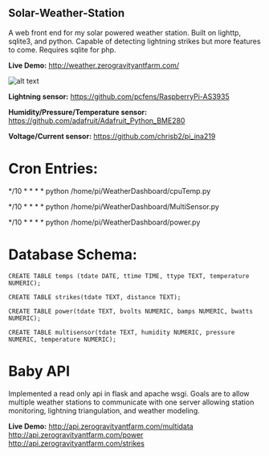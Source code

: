 ## Solar-Weather-Station


A web front end for my solar powered weather station. Built on lighttp, sqlite3, and python. Capable of detecting lightning strikes but more features to come. Requires sqlite for php. 

**Live Demo:** http://weather.zerogravityantfarm.com/

![alt text](http://i.imgur.com/h6EX04n.png)

**Lightning sensor:** https://github.com/pcfens/RaspberryPi-AS3935

**Humidity/Pressure/Temperature sensor:** https://github.com/adafruit/Adafruit_Python_BME280

**Voltage/Current sensor:** https://github.com/chrisb2/pi_ina219


# Cron Entries:
*/10 * * * * python /home/pi/WeatherDashboard/cpuTemp.py

*/10 * * * * python /home/pi/WeatherDashboard/MultiSensor.py

*/10 * * * * python /home/pi/WeatherDashboard/power.py





# Database Schema:

```
CREATE TABLE temps (tdate DATE, ttime TIME, ttype TEXT, temperature NUMERIC);

CREATE TABLE strikes(tdate TEXT, distance TEXT);

CREATE TABLE power(tdate TEXT, bvolts NUMERIC, bamps NUMERIC, bwatts NUMERIC);

CREATE TABLE multisensor(tdate TEXT, humidity NUMERIC, pressure NUMERIC, temperature NUMERIC);
```


# Baby API

Implemented a read only api in flask and apache wsgi. Goals are to allow multiple weather stations to communicate with one server allowing station monitoring, lightning triangulation, and weather modeling. 

**Live Demo:**
http://api.zerogravityantfarm.com/multidata
http://api.zerogravityantfarm.com/power
http://api.zerogravityantfarm.com/strikes
